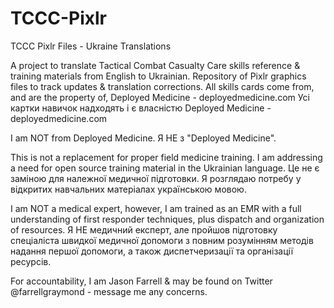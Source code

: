 # TCCC-Pixlr
TCCC Pixlr Files - Ukraine Translations

A project to translate Tactical Combat Casualty Care skills reference & training materials from English to Ukrainian. 
Repository of Pixlr graphics files to track updates & translation corrections.
All skills cards come from, and are the property of, Deployed Medicine - deployedmedicine.com
Усі картки навичок надходять і є власністю Deployed Medicine - deployedmedicine.com

I am NOT from Deployed Medicine.
Я НЕ з "Deployed Medicine".

This is not a replacement for proper field medicine training. I am addressing a need for open source training material in the Ukrainian language.
Це не є заміною для належної медичної підготовки. Я розглядаю потребу у відкритих навчальних матеріалах українською мовою.

I am NOT a medical expert, however, I am trained as an EMR with a full understanding of first responder techniques, plus dispatch and organization of resources.
Я НЕ медичний експерт, але пройшов підготовку спеціаліста швидкої медичної допомоги з повним розумінням методів надання першої допомоги, а також диспетчеризації та організації ресурсів.

For accountability, I am Jason Farrell & may be found on Twitter @farrellgraymond - message me any concerns.
